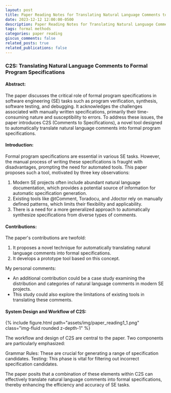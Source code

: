 ```yaml
---
layout: post
title: Paper Reading Notes for Translating Natural Language Comments to Formal Program Specifications
date: 2023-12-12 12:00:00-0500
description: Paper Reading Notes for Translating Natural Language Comments to Formal Program Specifications
tags: formal methods
categories: paper reading
giscus_comments: false
related_posts: true
related_publications: false
---
```


### C2S: Translating Natural Language Comments to Formal Program Specifications

#### Abstract:

The paper discusses the critical role of formal program specifications in software engineering (SE) tasks such as program verification, synthesis, software testing, and debugging. It acknowledges the challenges associated with manually written specifications, primarily their time-consuming nature and susceptibility to errors. To address these issues, the paper introduces C2S (Comments to Specifications), a novel tool designed to automatically translate natural language comments into formal program specifications.

#### Introduction:

Formal program specifications are essential in various SE tasks. However, the manual process of writing these specifications is fraught with disadvantages, prompting the need for automated tools. This paper proposes such a tool, motivated by three key observations:

1. Modern SE projects often include abundant natural language documentation, which provides a potential source of information for automatic specification generation.
2. Existing tools like @tComment, Toradocu, and Jdoctor rely on manually defined patterns, which limits their flexibility and applicability.
3. There is a need for a more generalized approach to automatically synthesize specifications from diverse types of comments.

#### Contributions:

The paper's contributions are twofold:

1. It proposes a novel technique for automatically translating natural language comments into formal specifications.
2. It develops a prototype tool based on this concept.

My personal comments:
* An additional contribution could be a case study examining the distribution and categories of natural language comments in modern SE projects. 
* This study could also explore the limitations of existing tools in translating these comments.

#### System Design and Workflow of C2S:

{% include figure.html path="assets/img/paper_reading1_1.png" class="img-fluid rounded z-depth-1" %}

The workflow and design of C2S are central to the paper. Two components are particularly emphasized:

Grammar Rules: These are crucial for generating a range of specification candidates.
Testing: This phase is vital for filtering out incorrect specification candidates.

The paper posits that a combination of these elements within C2S can effectively translate natural language comments into formal specifications, thereby enhancing the efficiency and accuracy of SE tasks.